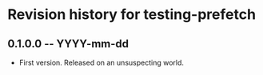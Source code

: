 # Revision history for testing-prefetch

## 0.1.0.0 -- YYYY-mm-dd

* First version. Released on an unsuspecting world.
